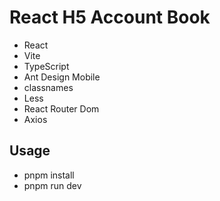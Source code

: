 # React H5 Account Book

- React
- Vite
- TypeScript
- Ant Design Mobile
- classnames
- Less
- React Router Dom
- Axios

## Usage
- pnpm install
- pnpm run dev
